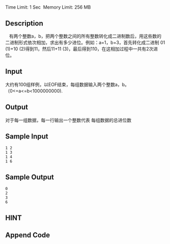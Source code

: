 # 
Time Limit: 1 Sec  Memory Limit: 256 MB


## Description
   有两个整数a，b，把两个整数之间的所有整数转化成二进制数后，用这些数的二进制形式依次相加，求出有多少进位。例如：a=1，b=3，首先转化成二进制 01 (1)+10 (2)得到11，然后11+11 (3)，最后得到110，在这相加过程中一共有2次进位。


## Input
大约有100组样例，以EOF结束，每组数据输入两个整数a，b。
（0<=a<=b<1000000000).


## Output
对于每一组数据，每一行输出一个整数代表 每组数据的总进位数


## Sample Input
```
1 2
1 3
1 4
1 6

```
## Sample Output
```
0
2
3
6

```

## HINT


## Append Code
